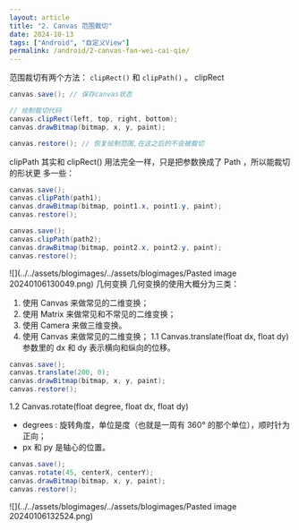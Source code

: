 ```yaml
---
layout: article
title: "2. Canvas 范围裁切"
date: 2024-10-13
tags: ["Android", "自定义View"]
permalink: /android/2-canvas-fan-wei-cai-qie/
---
```


范围裁切有两个方法： `clipRect()` 和 `clipPath()` 。
 clipRect
```java
canvas.save(); // 保存canvas状态

// 绘制裁切代码
canvas.clipRect(left, top, right, bottom); 
canvas.drawBitmap(bitmap, x, y, paint); 

canvas.restore(); // 恢复绘制范围,在这之后的不会被裁切
```

 clipPath
其实和 clipRect() 用法完全一样，只是把参数换成了 Path ，所以能裁切的形状更 多一些： 
```java
canvas.save(); 
canvas.clipPath(path1); 
canvas.drawBitmap(bitmap, point1.x, point1.y, paint); 
canvas.restore(); 

canvas.save(); 
canvas.clipPath(path2); 
canvas.drawBitmap(bitmap, point2.x, point2.y, paint); 
canvas.restore();
```
![](../../assets/blogimages/../assets/blogimages/Pasted image 20240106130049.png)
 几何变换
几何变换的使用大概分为三类： 
1. 使用 Canvas 来做常见的二维变换； 
2. 使用 Matrix 来做常见和不常见的二维变换； 
3. 使用 Camera 来做三维变换。
 1. 使用 Canvas 来做常见的二维变换；
 1.1 Canvas.translate(float dx, float dy)
参数里的 dx 和 dy 表示横向和纵向的位移。
```java
canvas.save(); 
canvas.translate(200, 0); 
canvas.drawBitmap(bitmap, x, y, paint); 
canvas.restore();
```
 1.2 Canvas.rotate(float degree, float dx, float dy)
- degrees : 旋转角度，单位是度（也就是一周有 360° 的那个单位），顺时针为正向； 
- px 和 py 是轴心的位置。
```java
canvas.save(); 
canvas.rotate(45, centerX, centerY); 
canvas.drawBitmap(bitmap, x, y, paint); 
canvas.restore();
```
![](../../assets/blogimages/../assets/blogimages/Pasted image 20240106132524.png)
